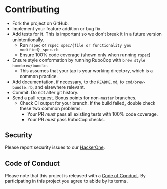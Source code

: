 # Contributing

* Fork the project on GitHub.
* Implement your feature addition or bug fix.
* Add tests for it. This is important so we don't break it in a future version unintentionally.
  * Run `rspec` or `rspec spec/{file or functionality you modified}_spec.rb`
  * Ensure 100% code coverage (shown only when running `rspec`)
* Ensure style conformation by running RuboCop with `brew style homebrew/bundle`.
  * This assumes that your tap is your working directory, which is a common practice.
* Add documentation, if necessary, to the `README.md`, to `cmd/brew-bundle.rb`, and elsewhere relevant.
* Commit. Do not alter git history.
* Send a pull request. Bonus points for non-`master` branches.
  * Check CI output for your branch. If the build failed, double check these two common problems:
    * Your PR _must_ pass all existing tests with 100% code coverage.
    * Your PR _must_ pass RuboCop checks.

## Security

Please report security issues to our [HackerOne](https://hackerone.com/homebrew/).

## Code of Conduct

Please note that this project is released with a [Code of Conduct](https://github.com/Homebrew/.github/blob/master/CODE_OF_CONDUCT.md#code-of-conduct). By participating in this project you agree to abide by its terms.
